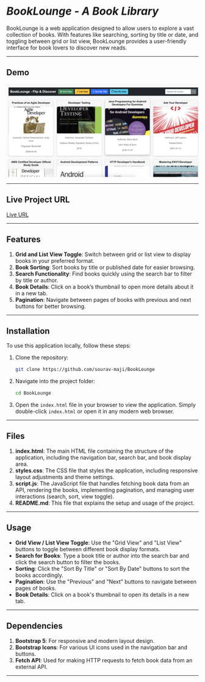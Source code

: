 # *BookLounge - A Book Library*

BookLounge is a web application designed to allow users to explore a vast collection of books. With features like searching, sorting by title or date, and toggling between grid or list view, BookLounge provides a user-friendly interface for book lovers to discover new reads.

---

## Demo  
![BookLounge Demo](./demo.png)

---

## Live Project URL  
[Live URL]()

---

## Features
1. **Grid and List View Toggle**: Switch between grid or list view to display books in your preferred format.
2. **Book Sorting**: Sort books by title or published date for easier browsing.
3. **Search Functionality**: Find books quickly using the search bar to filter by title or author.
4. **Book Details**: Click on a book’s thumbnail to open more details about it in a new tab.
5. **Pagination**: Navigate between pages of books with previous and next buttons for better browsing.

---

## Installation
To use this application locally, follow these steps:

1. Clone the repository:

    ```bash
    git clone https://github.com/sourav-maji/BookLounge
    ```

2. Navigate into the project folder:

    ```bash
    cd BookLounge
    ```

3. Open the `index.html` file in your browser to view the application. Simply double-click `index.html` or open it in any modern web browser.

---

## Files

1. **index.html**: The main HTML file containing the structure of the application, including the navigation bar, search bar, and book display area.
2. **styles.css**: The CSS file that styles the application, including responsive layout adjustments and theme settings.
3. **script.js**: The JavaScript file that handles fetching book data from an API, rendering the books, implementing pagination, and managing user interactions (search, sort, view toggle).
4. **README.md**: This file that explains the setup and usage of the project.

---

## Usage
- **Grid View / List View Toggle**: Use the "Grid View" and "List View" buttons to toggle between different book display formats.
- **Search for Books**: Type a book title or author into the search bar and click the search button to filter the books.
- **Sorting**: Click the "Sort By Title" or "Sort By Date" buttons to sort the books accordingly.
- **Pagination**: Use the "Previous" and "Next" buttons to navigate between pages of books.
- **Book Details**: Click on a book's thumbnail to open its details in a new tab.

---

## Dependencies

1. **Bootstrap 5**: For responsive and modern layout design.
2. **Bootstrap Icons**: For various UI icons used in the navigation bar and buttons.
3. **Fetch API**: Used for making HTTP requests to fetch book data from an external API.

--- 




